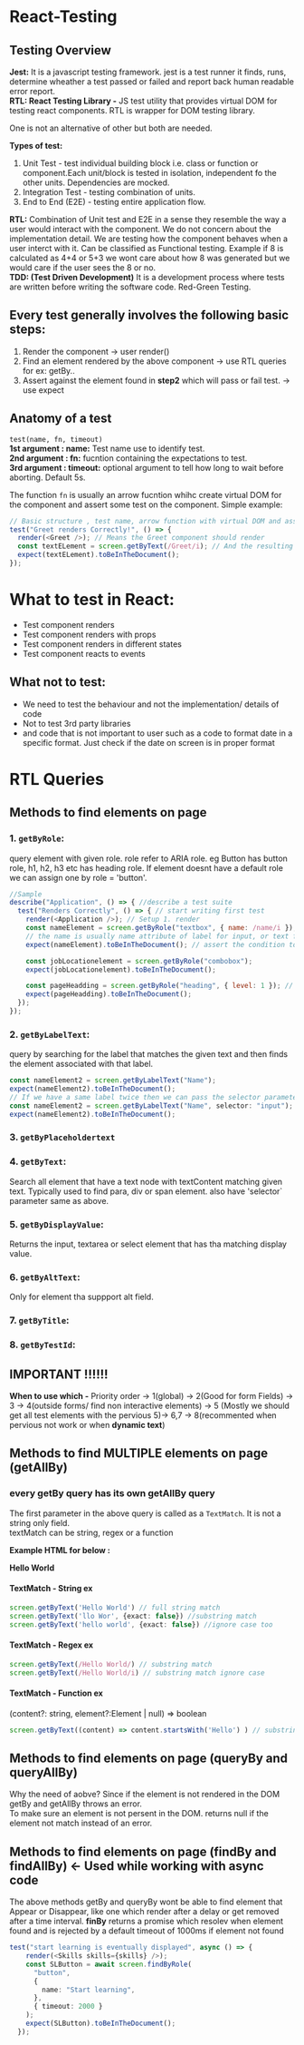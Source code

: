 # React-Testing

## Testing Overview
**Jest:**  It is a javascript testing framework. jest is a test runner it finds, runs, determine wheather a test passed or failed and report back human readable error report.   
**RTL: React Testing Library -** JS test utility that provides virtual DOM for testing react components. RTL is wrapper for DOM testing library.   

One is not an alternative of other but both are needed.   

**Types of test:**   
1. Unit Test - test individual building block i.e. class or function or component.Each unit/block is tested in isolation, independent fo the other units. Dependencies are mocked.    
2. Integration Test - testing combination of units.   
3. End to End (E2E) - testing entire application flow.   

**RTL:** Combination of Unit test and E2E in a sense they resemble the way a user would interact with the component. We do not concern about the implementation detail. We are testing how the component behaves when a user interct with it. Can be classified as Functional testing. Example if 8 is calculated as 4+4 or 5+3 we wont care about how 8 was generated but we would care if the user sees the 8 or no.    
**TDD: (Test Driven Development)** It is a development process where tests are written before writing the software code. Red-Green Testing.     

## Every test generally involves the following basic steps:
1. Render the component -> user render()
2. Find an element rendered by the above component -> use RTL queries for ex: getBy..
3. Assert against the element found in **step2** which will pass or fail test.  -> use expect  

## Anatomy of a test
`test(name, fn, timeout)`   
**1st argument : name:** Test name use to identify test.   
**2nd argument : fn:** fucntion containing the expectations to test.    
**3rd argument : timeout:** optional argument to tell how long to wait before aborting. Default 5s.    

The function `fn` is usually an arrow fucntion whihc create virtual DOM for the component and assert some test on the component. Simple example:
```typescript
// Basic structure , test name, arrow function with virtual DOM and assertion
test("Greet renders Correctly!", () => {
  render(<Greet />); // Means the Greet component should render
  const textELement = screen.getByText(/Greet/i); // And the resulting DOM should have a text greet
  expect(textELement).toBeInTheDocument();
});
```
# What to test in React:
* Test component renders
* Test component renders with props
* Test component renders in different states
* Test component reacts to events
## What not to test:
* We need to test the behaviour and not the implementation/ details of code
* Not to test 3rd party libraries
* and code that is not important to user such as a code to format date in a specific format. Just check if the date on screen is in proper format

# RTL Queries 
## Methods to find elements on page
### 1. `getByRole`:
query element with given role. role refer to ARIA role. eg Button has button role, h1, h2, h3 etc has heading role. If element doesnt have a default role we can assign one by role = 'button'.
```javascript
//Sample
describe("Application", () => { //describe a test suite
  test("Renders Correctly", () => { // start writing first test
    render(<Application />); // Setup 1. render
    const nameElement = screen.getByRole("textbox", { name: /name/i }); // get by role and query by text if multiple role present
    // the name is usually name attribute of label for input, or text for button or aria-label
    expect(nameElement).toBeInTheDocument(); // assert the condition to test

    const jobLocationelement = screen.getByRole("combobox");
    expect(jobLocationelement).toBeInTheDocument();

    const pageHeadding = screen.getByRole("heading", { level: 1 }); // level for eg h1, h2, h3 etc
    expect(pageHeadding).toBeInTheDocument();
  });
});
```
### 2. `getByLabelText`:
query by searching for the label that matches the given text and then finds the element associated with that label.
```javascript
const nameElement2 = screen.getByLabelText("Name");
expect(nameElement2).toBeInTheDocument();
// If we have a same label twice then we can pass the selector parameter in the `getByLabelText` which takes in html element type
const nameElement2 = screen.getByLabelText("Name", selector: "input");
expect(nameElement2).toBeInTheDocument();
```
### 3. `getByPlaceholdertext`
### 4. `getByText`: 
Search all element that have a text node with textContent matching given text. Typically used to find para, div or span element. also have 'selector` parameter same as above.

### 5. `getByDisplayValue`:
Returns the input, textarea or select element that has tha matching display value.
### 6. `getByAltText`:
Only for element tha suppport alt field.
### 7. `getByTitle`:
### 8. `getByTestId`:

 ## IMPORTANT !!!!!!
**When to use which -** Priority order -> 1(global) -> 2(Good for form Fields) -> 3 -> 4(outside forms/ find non interactive elements) -> 5 (Mostly we should get all test elements with the pervious 5)-> 6,7 -> 8(recommented when pervious not work or when **dynamic text**)   

## Methods to find MULTIPLE elements on page (getAllBy)
### every getBy query has its own getAllBy query 

The first parameter in the above query is called as a `TextMatch`. It is not a string only field.    
textMatch can be string, regex or a function

**Example HTML for below : <div>Hello World<div/>**

#### TextMatch - String ex
```typescript
screen.getByText('Hello World') // full string match
screen.getByText('llo Wor', {exact: false}) //substring match
screen.getByText('hello world', {exact: false}) //ignore case too
```
#### TextMatch - Regex ex
```typescript
screen.getByText(/Hello World/) // substring match
screen.getByText(/Hello World/i) // substring match ignore case
```
#### TextMatch - Function ex
(content?: string, element?:Element | null) => boolean
```typescript
screen.getByText((content) => content.startsWith('Hello') ) // substring match
```
## Methods to find elements on page (queryBy and queryAllBy)
Why the need of aobve? Since if the element is not rendered in the DOM getBy and getAllBy throws an error.     
To make sure an element is not persent in the DOM. returns null if the element not match instead of an error.

## Methods to find elements on page (findBy and findAllBy) <- Used while working with async code
The above methods getBy and queryBy wont be able to find element that Appear or Disappear, like one which render after a delay or get removed after a time interval.
**finBy** returns a promise which resolev when element found and is rejected by a default timeout of 1000ms if element not found
```typescript
test("start learning is eventually displayed", async () => {
    render(<Skills skills={skills} />);
    const SLButton = await screen.findByRole(
      "button",
      {
        name: "Start learning",
      },
      { timeout: 2000 }
    );
    expect(SLButton).toBeInTheDocument();
  });
```

